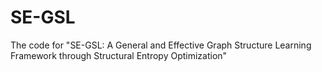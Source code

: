 # SE-GSL
The code for "SE-GSL: A General and Effective Graph Structure Learning Framework through Structural Entropy Optimization"
